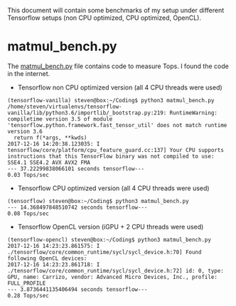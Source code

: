 This document will contain some benchmarks of my setup under different Tensorflow setups (non CPU optimized, CPU optimized, OpenCL).

# matmul_bench.py #
The [matmul_bench.py](https://github.com/AlphasCodes/DeepLearning/blob/master/matmul_bench.py) file contains code to measure Tops. I found the code in the internet.

- Tensorflow non CPU optimized version (all 4 CPU threads were used)
```
(tensorflow-vanilla) steven@box:~/Coding$ python3 matmul_bench.py 
/home/steven/virtualenvs/tensorflow-vanilla/lib/python3.6/importlib/_bootstrap.py:219: RuntimeWarning: compiletime version 3.5 of module 'tensorflow.python.framework.fast_tensor_util' does not match runtime version 3.6
  return f(*args, **kwds)
2017-12-16 14:20:38.123035: I tensorflow/core/platform/cpu_feature_guard.cc:137] Your CPU supports instructions that this TensorFlow binary was not compiled to use: SSE4.1 SSE4.2 AVX AVX2 FMA
--- 37.22299838066101 seconds tensorflow---
0.03 Tops/sec
```
- Tensorflow CPU optimized version (all 4 CPU threads were used)
```
(tensorflow) steven@box:~/Coding$ python3 matmul_bench.py
--- 14.368497848510742 seconds tensorflow---
0.08 Tops/sec
```
- Tensorflow OpenCL version (iGPU + 2 CPU threads were used)
```
(tensorflow-opencl) steven@box:~/Coding$ python3 matmul_bench.py
2017-12-16 14:23:23.861575: I ./tensorflow/core/common_runtime/sycl/sycl_device.h:70] Found following OpenCL devices:
2017-12-16 14:23:23.861718: I ./tensorflow/core/common_runtime/sycl/sycl_device.h:72] id: 0, type: GPU, name: Carrizo, vendor: Advanced Micro Devices, Inc., profile: FULL_PROFILE
--- 3.8736441135406494 seconds tensorflow---
0.28 Tops/sec
```
